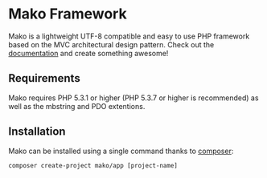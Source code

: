 # Mako Framework

Mako is a lightweight UTF-8 compatible and easy to use PHP framework based on the MVC architectural design pattern.
Check out the [documentation](http://makoframework.com/docs) and create something awesome!

## Requirements

Mako requires PHP 5.3.1 or higher (PHP 5.3.7 or higher is recommended) as well as the mbstring and PDO extentions.

## Installation

Mako can be installed using a single command thanks to [composer](https://packagist.org):

```
composer create-project mako/app [project-name]
```